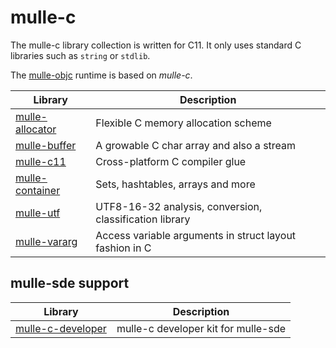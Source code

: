 # mulle-c

The mulle-c library collection is written for C11. It only uses
standard C libraries such as `string` or `stdlib`.

The [mulle-objc](https://mulle-objc.github.io) runtime is based on *mulle-c*.

Library                                                 | Description
--------------------------------------------------------|----------------------
[mulle-allocator](//github.com/mulle-c/mulle-allocator) | Flexible C memory allocation scheme
[mulle-buffer](//github.com/mulle-c/mulle-buffer)       | A growable C char array and also a stream
[mulle-c11](//github.com/mulle-c/mulle-c11)             | Cross-platform C compiler glue
[mulle-container](//github.com/mulle-c/mulle-container) | Sets, hashtables, arrays and more 
[mulle-utf](//github.com/mulle-c/mulle-utf)             | UTF8-16-32 analysis, conversion, classification library
[mulle-vararg](//github.com/mulle-c/mulle-vararg)       | Access variable arguments in struct layout fashion in C

## mulle-sde support

Library                                                      | Description
-------------------------------------------------------------|----------------------
[mulle-c-developer](//github.com/mulle-c/mulle-c-developer)  | mulle-c developer kit for mulle-sde 


